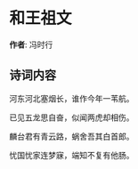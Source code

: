 # 和王祖文

**作者**: 冯时行

## 诗词内容

河东河北塞烟长，谁作今年一苇航。

已见五龙思自奋，似闻两虎却相伤。

麟台君有青云路，蜗舍吾其白首郎。

忧国忧家连梦寐，端知不复有他肠。

